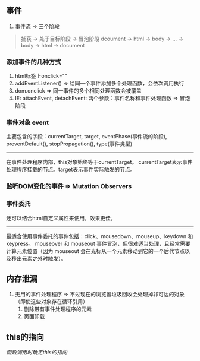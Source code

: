 ## 事件
1. 事件流 => 三个阶段 
> 捕获 -> 处于目标阶段 -> 冒泡阶段
> dcoument -> html -> body -> ... -> body -> html -> document

### 添加事件的几种方式
1. html标签上onclick=""
2. addEventListener() => 给同一个事件添加多个处理函数，会依次调用执行
3. dom.onclick => 同一事件的多个相同处理函数会被覆盖
4. IE: attachEvent, detachEvent: 两个参数：事件名称和事件处理函数 => 冒泡阶段

### 事件对象 event
主要包含的字段：currentTarget, target, eventPhase(事件流的阶段), preventDefault(), stopPropagation(), type(事件类型)
<hr />
在事件处理程序内部，this对象始终等于currentTarget。 currentTarget表示事件处理程序挂载的节点。target表示事件实际触发的节点。

### 监听DOM变化的事件 => Mutation Observers

### 事件委托
还可以结合html自定义属性来使用，效果更佳。
<hr />
最适合使用事件委托的事件包括：click、mousedown、mouseup、keydown 和 keypress。
mouseover 和 mouseout 事件冒泡，但很难适当处理，且经常需要计算元素位置（因为 mouseout 会在光标从一个元素移动到它的一个后代节点以及移出元素之外时触发）。

## 内存泄漏
1. 无用的事件处理程序 => 不过现在的浏览器垃圾回收会处理掉非可达的对象（即使这些对象存在循环引用）
   1. 删除带有事件处理程序的元素
   2. 页面卸载

## this的指向
*函数调用时确定this的指向*
